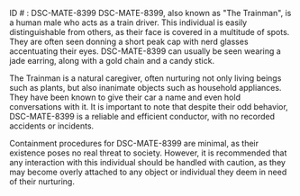 ID # : DSC-MATE-8399
DSC-MATE-8399, also known as "The Trainman", is a human male who acts as a train driver. This individual is easily distinguishable from others, as their face is covered in a multitude of spots. They are often seen donning a short peak cap with nerd glasses accentuating their eyes. DSC-MATE-8399 can usually be seen wearing a jade earring, along with a gold chain and a candy stick.

The Trainman is a natural caregiver, often nurturing not only living beings such as plants, but also inanimate objects such as household appliances. They have been known to give their car a name and even hold conversations with it. It is important to note that despite their odd behavior, DSC-MATE-8399 is a reliable and efficient conductor, with no recorded accidents or incidents.

Containment procedures for DSC-MATE-8399 are minimal, as their existence poses no real threat to society. However, it is recommended that any interaction with this individual should be handled with caution, as they may become overly attached to any object or individual they deem in need of their nurturing.